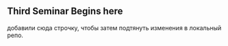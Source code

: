 ## Third Seminar Begins here
добавили сюда строчку, чтобы затем подтянуть изменения в локальный репо.
